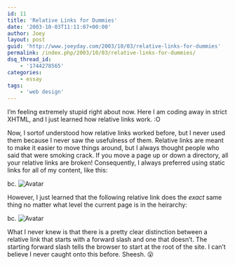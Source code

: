 ```yaml
---
id: 11
title: 'Relative Links for Dummies'
date: '2003-10-03T11:11:07+00:00'
author: Joey
layout: post
guid: 'http://www.joeyday.com/2003/10/03/relative-links-for-dummies'
permalink: /index.php/2003/10/03/relative-links-for-dummies/
dsq_thread_id:
    - '1744278565'
categories:
    - essay
tags:
    - 'web design'
---
```


I’m feeling extremely stupid right about now. Here I am coding away in strict XHTML, and I just learned how relative links work. :O

Now, I sortof understood how relative links worked before, but I never used them because I never saw the usefulness of them. Relative links are meant to make it easier to move things around, but I always thought people who said that were smoking crack. If you move a page up or down a directory, all your relative links are broken! Consequently, I always preferred using static links for all of my content, like this:

bc. ![Avatar](http://joeyday.com/images/avatar.gif)

However, I just learned that the following relative link does the *exact* same thing no matter what level the current page is in the heirarchy:

bc. ![Avatar](/images/avatar.gif)

What I never knew is that there is a pretty clear distinction between a relative link that starts with a forward slash and one that doesn’t. The starting forward slash tells the browser to start at the root of the site. I can’t believe I never caught onto this before. Sheesh. 😮